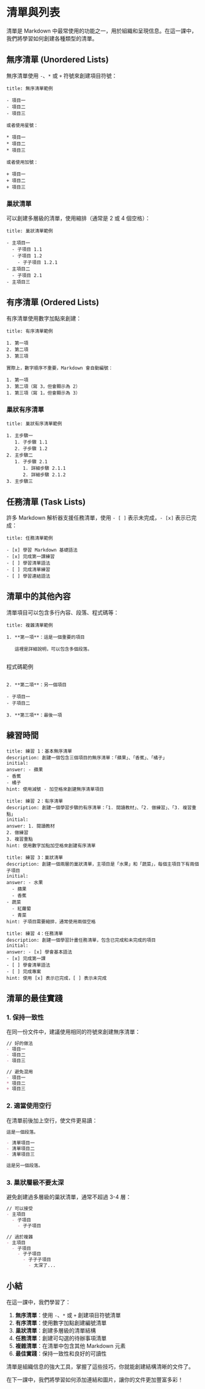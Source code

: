 # 清單與列表

清單是 Markdown 中最常使用的功能之一，用於組織和呈現信息。在這一課中，我們將學習如何創建各種類型的清單。

## 無序清單 (Unordered Lists)

無序清單使用 `-`、`*` 或 `+` 符號來創建項目符號：

```preview
title: 無序清單範例

- 項目一
- 項目二  
- 項目三

或者使用星號：

* 項目一
* 項目二
* 項目三

或者使用加號：

+ 項目一
+ 項目二
+ 項目三
```

### 巢狀清單

可以創建多層級的清單，使用縮排（通常是 2 或 4 個空格）：

```preview
title: 巢狀清單範例

- 主項目一
  - 子項目 1.1
  - 子項目 1.2
    - 子子項目 1.2.1
- 主項目二
  - 子項目 2.1
- 主項目三
```

## 有序清單 (Ordered Lists)

有序清單使用數字加點來創建：

```preview
title: 有序清單範例

1. 第一項
2. 第二項
3. 第三項

實際上，數字順序不重要，Markdown 會自動編號：

1. 第一項
3. 第二項（寫 3，但會顯示為 2）
1. 第三項（寫 1，但會顯示為 3）
```

### 巢狀有序清單

```preview
title: 巢狀有序清單範例

1. 主步驟一
   1. 子步驟 1.1
   2. 子步驟 1.2
2. 主步驟二
   1. 子步驟 2.1
      1. 詳細步驟 2.1.1
      2. 詳細步驟 2.1.2
3. 主步驟三
```

## 任務清單 (Task Lists)

許多 Markdown 解析器支援任務清單，使用 `- [ ]` 表示未完成，`- [x]` 表示已完成：

```preview
title: 任務清單範例

- [x] 學習 Markdown 基礎語法
- [x] 完成第一課練習
- [ ] 學習清單語法
- [ ] 完成清單練習
- [ ] 學習連結語法
```

## 清單中的其他內容

清單項目可以包含多行內容、段落、程式碼等：

```preview
title: 複雜清單範例

1. **第一項**：這是一個重要的項目
   
   這裡是詳細說明，可以包含多個段落。
   
   ```
   程式碼範例
   ```

2. **第二項**：另一個項目
   
   - 子項目一
   - 子項目二

3. **第三項**：最後一項
```

## 練習時間

```exercise
title: 練習 1：基本無序清單
description: 創建一個包含三個項目的無序清單：「蘋果」、「香蕉」、「橘子」
initial: 
answer: - 蘋果
- 香蕉
- 橘子
hint: 使用減號 - 加空格來創建無序清單項目
```

```exercise
title: 練習 2：有序清單
description: 創建一個學習步驟的有序清單：「1. 閱讀教材」、「2. 做練習」、「3. 複習重點」
initial: 
answer: 1. 閱讀教材
2. 做練習
3. 複習重點
hint: 使用數字加點加空格來創建有序清單
```

```exercise
title: 練習 3：巢狀清單
description: 創建一個兩層的巢狀清單，主項目是「水果」和「蔬菜」，每個主項目下有兩個子項目
initial: 
answer: - 水果
  - 蘋果
  - 香蕉
- 蔬菜
  - 紅蘿蔔
  - 青菜
hint: 子項目需要縮排，通常使用兩個空格
```

```exercise
title: 練習 4：任務清單
description: 創建一個學習計畫任務清單，包含已完成和未完成的項目
initial: 
answer: - [x] 學會基本語法
- [x] 完成第一課
- [ ] 學會清單語法
- [ ] 完成專案
hint: 使用 [x] 表示已完成，[ ] 表示未完成
```

## 清單的最佳實踐

### 1. 保持一致性
在同一份文件中，建議使用相同的符號來創建無序清單：

```markdown
// 好的做法
- 項目一
- 項目二
- 項目三

// 避免混用
- 項目一
* 項目二
+ 項目三
```

### 2. 適當使用空行
在清單前後加上空行，使文件更易讀：

```markdown
這是一個段落。

- 清單項目一
- 清單項目二
- 清單項目三

這是另一個段落。
```

### 3. 巢狀層級不要太深
避免創建過多層級的巢狀清單，通常不超過 3-4 層：

```markdown
// 可以接受
- 主項目
  - 子項目
    - 子子項目

// 過於複雜
- 主項目
  - 子項目
    - 子子項目
      - 子子子項目
        - 太深了...
```

## 小結

在這一課中，我們學習了：

1. **無序清單**：使用 `-`、`*` 或 `+` 創建項目符號清單
2. **有序清單**：使用數字加點創建編號清單
3. **巢狀清單**：創建多層級的清單結構
4. **任務清單**：創建可勾選的待辦事項清單
5. **複雜清單**：在清單中包含其他 Markdown 元素
6. **最佳實踐**：保持一致性和良好的可讀性

清單是組織信息的強大工具，掌握了這些技巧，你就能創建結構清晰的文件了。

在下一課中，我們將學習如何添加連結和圖片，讓你的文件更加豐富多彩！